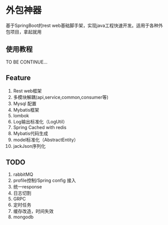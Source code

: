 # 外包神器
基于SpringBoot的rest web基础脚手架，实现java工程快速开发。适用于各种外包项目，拿起就用

## 使用教程
TO BE CONTINUE...
## Feature
1. Rest web框架
2. 多模块解耦(api,service,common,consumer等)
3. Mysql 配置
4. Mybatis框架
5. lombok
6. Log输出标准化（LogUtil）
7. Spring Cached with redis
8. Mybatis代码生成
9. model标准化（AbstractEntity）
10. jackJson序列化

## TODO
1. rabbitMQ
2. profile控制/Spring config 接入
3. 统一response
4. 日志切割
5. GRPC
6. 定时任务
7. 缓存改造，时间失效
8. mongodb

